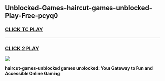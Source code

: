 
## Unblocked-Games-haircut-games-unblocked-Play-Free-pcyq0
<h3>
<a href="https://premium76.site?title=haircut-games-unblocked&ref=20A">CLICK TO PLAY</a></h3>
<hr>

<h3>
<a href="https://premium76.site?title=haircut-games-unblocked&ref=20A">CLICK 2 PLAY</a>
  
</h3>

<a href="https://premium76.site?title=haircut-games-unblocked&ref=20A"><img src="https://clearcache.store/games.png"></a>


**haircut-games-unblocked games unblocked: Your Gateway to Fun and Accessible Online Gaming**
